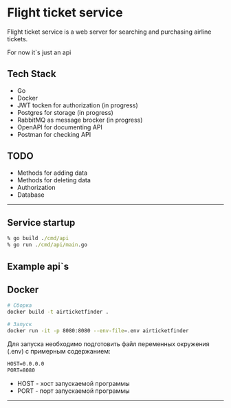 # Flight ticket service

Flight ticket service is a web server for searching and purchasing airline tickets.

For now it`s just an api

## Tech Stack

* Go
* Docker
* JWT tocken for authorization (in progress)
* Postgres for storage (in progress)
* RabbitMQ as message brocker (in progress)
* OpenAPI for documenting API
* Postman for checking API

## TODO

* Methods for adding data
* Methods for deleting data
* Authorization
* Database

---

## Service startup

```cmd
% go build ./cmd/api
% go run ./cmd/api/main.go 
```

## Example api`s

## Docker

```bash
# Сборка
docker build -t airticketfinder .

# Запуск
docker run -it -p 8080:8080 --env-file=.env airticketfinder

```

Для запуска необходимо подготовить файл переменных окружения (.env) c примерным содержанием:

```cmd
HOST=0.0.0.0
PORT=8080
```

* HOST - хост запускаемой программы
* PORT - порт запускаемой программы

---
